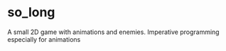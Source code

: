 # so_long
A small 2D game with animations and enemies.
Imperative programming especially for animations
